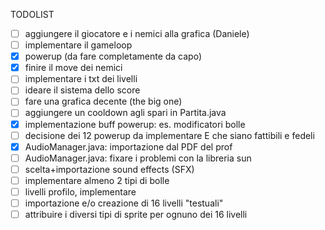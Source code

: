 TODOLIST  
- [ ] aggiungere il giocatore e i nemici alla grafica (Daniele)
- [ ] implementare il gameloop 
- [x] powerup (da fare completamente da capo)
- [x] finire il move dei nemici 
- [ ] implementare i txt dei livelli
- [ ] ideare il sistema dello score 
- [ ] fare una grafica decente (the big one)
- [ ] aggiungere un cooldown agli spari in Partita.java
- [x] implementazione buff powerup: es. modificatori bolle
- [ ] decisione dei 12 powerup da implementare E che siano fattibili e fedeli
- [x] AudioManager.java: importazione dal PDF del prof
- [ ] AudioManager.java: fixare i problemi con la libreria sun
- [ ] scelta+importazione sound effects (SFX)
- [ ] implementare almeno 2 tipi di bolle
- [ ] livelli profilo, implementare 
- [ ] importazione e/o creazione di 16 livelli "testuali"
- [ ] attribuire i diversi tipi di sprite per ognuno dei 16 livelli